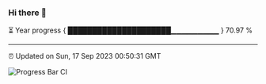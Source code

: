 ### Hi there 👋

⏳ Year progress { █████████████████████▁▁▁▁▁▁▁▁▁ } 70.97 %

---

⏰ Updated on Sun, 17 Sep 2023 00:50:31 GMT

![Progress Bar CI](https://github.com/liununu/liununu/workflows/Progress%20Bar%20CI/badge.svg)
